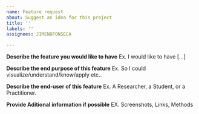 ```yaml
---
name: Feature request
about: Suggest an idea for this project
title: ''
labels: ''
assignees: JIMENOFONSECA

---
```


**Describe the feature you would like to have**
Ex. I would like to have [...]

**Describe the end purpose of this feature**
Ex. So I could visualize/understand/know/apply etc..

**Describe the end-user of this feature**
Ex. A Researcher, a Student, or a Practitioner.

**Provide Aditional information if possible**
EX. Screenshots, Links, Methods
